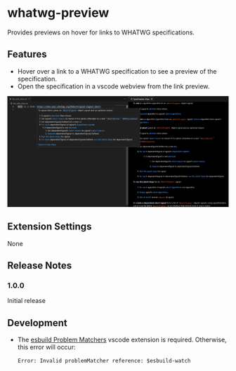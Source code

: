 # whatwg-preview

Provides previews on hover for links to WHATWG specifications.

## Features

- Hover over a link to a WHATWG specification to see a preview of the specification.
- Open the specification in a vscode webview from the link preview.

![Example preview](images/example.png)

## Extension Settings

None

## Release Notes

### 1.0.0

Initial release

## Development

- The [esbuild Problem Matchers](https://marketplace.visualstudio.com/items?itemName=connor4312.esbuild-problem-matchers) vscode extension is required. Otherwise, this error will occur:
    ```
    Error: Invalid problemMatcher reference: $esbuild-watch
    ```
